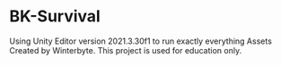 # BK-Survival
Using Unity Editor version 2021.3.30f1 to run exactly everything
Assets Created by Winterbyte.
This project is used for education only.
